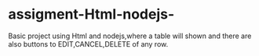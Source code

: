 # assigment-Html-nodejs-
Basic project using Html and nodejs,where a table will shown and there are also buttons to EDIT,CANCEL,DELETE of any row.

